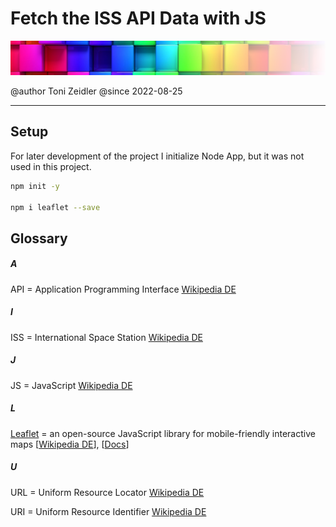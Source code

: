 # Fetch the ISS API Data with JS

![](assets/images/colorful-wall_sm_tra.png)

@author Toni Zeidler
@since  2022-08-25

<hr>

## Setup
For later development of the project I initialize Node App, but it was not used in this project.

```bash
npm init -y

npm i leaflet --save
```




## Glossary
##### A
API = Application Programming Interface <a href="https://de.wikipedia.org/wiki/Programmierschnittstelle" target="_blank">Wikipedia DE</a>

##### I
ISS = International Space Station <a href="https://de.wikipedia.org/wiki/Internationale_Raumstation
" target="_blank">Wikipedia DE</a>
##### J
JS = JavaScript <a href="https://de.wikipedia.org/wiki/JavaScript" target="_blank">Wikipedia DE</a>

##### L
<a href="https://leafletjs.com/" target="_blank">Leaflet</a> = an open-source JavaScript library
for mobile-friendly interactive maps [<a href="https://de.wikipedia.org/wiki/Leaflet" target="_blank">Wikipedia DE</a>], [<a href="https://leafletjs.com/reference.html" target="_blank">Docs</a>]

##### U
URL = Uniform Resource Locator <a href="https://de.wikipedia.org/wiki/Uniform_Resource_Locator" target="_blank">Wikipedia DE</a>

URI = Uniform Resource Identifier <a href="https://de.wikipedia.org/wiki/Uniform_Resource_Identifier" target="_blank">Wikipedia DE</a>